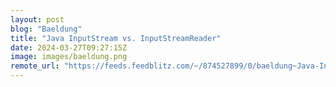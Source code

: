 ```yaml
---
layout: post
blog: "Baeldung"
title: "Java InputStream vs. InputStreamReader"
date: 2024-03-27T09:27:15Z
image: images/baeldung.png
remote_url: "https://feeds.feedblitz.com/~/874527899/0/baeldung~Java-InputStream-vs-InputStreamReader"
---
```

